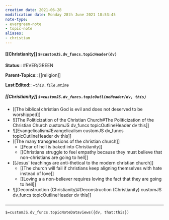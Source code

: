 ```yaml
---
creation date: 2021-06-28
modification date: Monday 28th June 2021 18:53:45
note-type: 
- evergreen-note
- topic-note
aliases:
- christian
---
```

#### [[Christianity]] `$=customJS.dv_funcs.topicHeader(dv)`



**Status**:: #EVER/GREEN 

**Parent-Topics**:: [[religion]]

**Last Edited**:: *`=this.file.mtime`*

##### [[Christianity]] `$=customJS.dv_funcs.topicOutlineHeader(dv, this)`
- [[The biblical christian God is evil and does not deserved to be worshipped]]
- ![[The Politicization of the Christian Church#The Politicization of the Christian Church customJS dv_funcs topicOutlineHeader dv this]]
- ![[Evangelicalism#Evangelicalism customJS dv_funcs topicOutlineHeader dv this]]
- [[The many transgressions of the christian church]]
	- [[Fear of hell is baked into Christianity]]
	- [[Christians struggle to feel empathy because they must believe that non-christians are going to hell]]
- [[Jesus' teachings are anti-thetical to the modern christian church]]
	- [[The church will fail if christians keep aligning themselves with hate instead of love]]
	- [[Loving a a non-believer requires loving the fact that they are going to hell]]
- ![[Deconstruction (Christianity)#Deconstruction (Christianity) customJS dv_funcs topicOutlineHeader dv this]]

### <hr class="dataviews"/>
`$=customJS.dv_funcs.topicNoteDataviews({dv, that:this})`